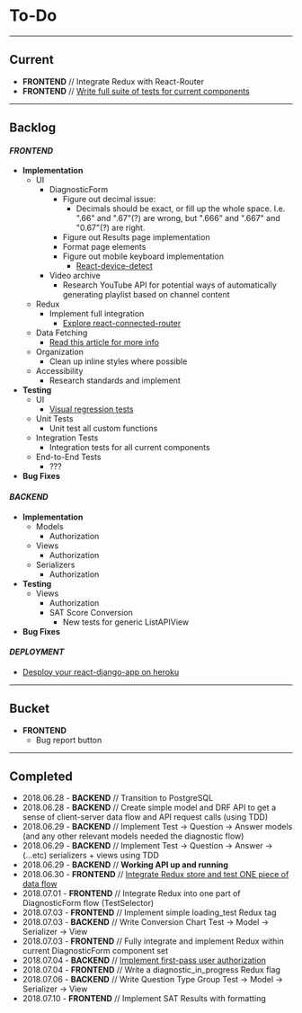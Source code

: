 # **To-Do**

---

## **Current**

* **FRONTEND** // Integrate Redux with React-Router
* **FRONTEND** // [Write full suite of tests for current components](https://www.robinwieruch.de/react-testing-tutorial/)

---

## **Backlog**

#### **_FRONTEND_**

* **Implementation**
  * UI
    * DiagnosticForm
      * Figure out decimal issue:
        * Decimals should be exact, or fill up the whole space. I.e. ".66" and ".67"(?) are wrong, but ".666" and ".667" and "0.67"(?) are right.
      * Figure out Results page implementation
      * Format page elements
      * Figure out mobile keyboard implementation
        * [React-device-detect](https://www.npmjs.com/package/react-device-detect)
    * Video archive
      * Research YouTube API for potential ways of automatically generating playlist based on channel content
  * Redux
    * Implement full integration
      * [Explore react-connected-router](https://github.com/supasate/connected-react-router)
  * Data Fetching
    * [Read this article for more info](https://www.robinwieruch.de/react-fetching-data/)
  * Organization
    * Clean up inline styles where possible
  * Accessibility
    * Research standards and implement
* **Testing**
  * UI
    * [Visual regression tests](https://www.robinwieruch.de/visual-regression-testing-react-storybook/)
  * Unit Tests
    * Unit test all custom functions
  * Integration Tests
    * Integration tests for all current components
  * End-to-End Tests
    * ???
* **Bug Fixes**

#### **_BACKEND_**

* **Implementation**
  * Models
    * Authorization
  * Views
    * Authorization
  * Serializers
    * Authorization
* **Testing**
  * Views
    * Authorization
    * SAT Score Conversion
      * New tests for generic ListAPIView
* **Bug Fixes**

#### **_DEPLOYMENT_**

* [Desploy your react-django-app on heroku](https://medium.com/@nicholaskajoh/deploy-your-react-django-app-on-heroku-335af9dab8a3)

---

## **Bucket**

* **FRONTEND**
  * Bug report button

---

## **Completed**

* 2018.06.28 - **BACKEND** // Transition to PostgreSQL
* 2018.06.28 - **BACKEND** // Create simple model and DRF API to get a sense of client-server data flow and API request calls (using TDD)
* 2018.06.29 - **BACKEND** // Implement Test -> Question -> Answer models (and any other relevant models needed the diagnostic flow)
* 2018.06.29 - **BACKEND** // Implement Test -> Question -> Answer -> (...etc) serializers + views using TDD
* 2018.06.29 - **BACKEND** // **Working API up and running**
* 2018.06.30 - **FRONTEND** // [Integrate Redux store and test ONE piece of data flow](https://egghead.io/courses/getting-started-with-redux)
* 2018.07.01 - **FRONTEND** // Integrate Redux into one part of DiagnosticForm flow (TestSelector)
* 2018.07.03 - **FRONTEND** // Implement simple loading_test Redux tag
* 2018.07.03 - **BACKEND** // Write Conversion Chart Test -> Model -> Serializer -> View
* 2018.07.03 - **FRONTEND** // Fully integrate and implement Redux within current DiagnosticForm component set
* 2018.07.04 - **BACKEND** // [Implement first-pass user authorization](http://v1k45.com/blog/modern-django-part-4-adding-authentication-to-react-spa-using-drf/)
* 2018.07.04 - **FRONTEND** // Write a diagnostic_in_progress Redux flag
* 2018.07.06 - **BACKEND** // Write Question Type Group Test -> Model -> Serializer -> View
* 2018.07.10 - **FRONTEND** // Implement SAT Results with formatting
